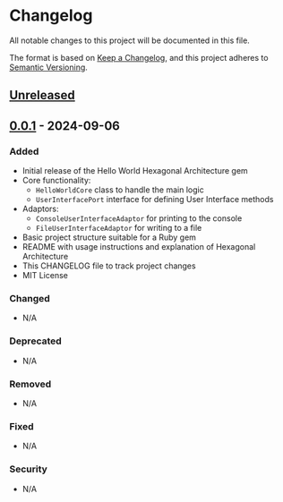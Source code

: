 # Changelog
All notable changes to this project will be documented in this file.

The format is based on [Keep a Changelog](https://keepachangelog.com/en/1.0.0/),
and this project adheres to [Semantic Versioning](https://semver.org/spec/v2.0.0.html).

## [Unreleased]

## [0.0.1] - 2024-09-06
### Added
- Initial release of the Hello World Hexagonal Architecture gem
- Core functionality:
  - `HelloWorldCore` class to handle the main logic
  - `UserInterfacePort` interface for defining User Interface methods
- Adaptors:
  - `ConsoleUserInterfaceAdaptor` for printing to the console
  - `FileUserInterfaceAdaptor` for writing to a file
- Basic project structure suitable for a Ruby gem
- README with usage instructions and explanation of Hexagonal Architecture
- This CHANGELOG file to track project changes
- MIT License

### Changed
- N/A

### Deprecated
- N/A

### Removed
- N/A

### Fixed
- N/A

### Security
- N/A

[Unreleased]: https://github.com/adambonsu/hello_world_hex_ruby/compare/v0.0.1...HEAD
[0.0.1]: https://github.com/adambonsu/hello_world_hex_ruby/releases/tag/v0.0.1